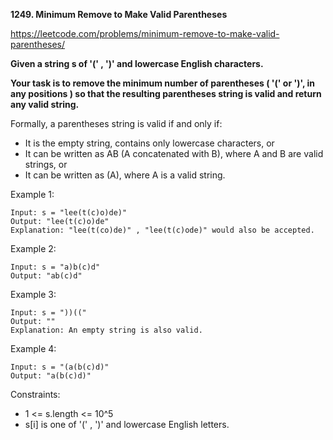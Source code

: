 **1249. Minimum Remove to Make Valid Parentheses**

https://leetcode.com/problems/minimum-remove-to-make-valid-parentheses/

**Given a string s of '(' , ')' and lowercase English characters.** 

**Your task is to remove the minimum number of parentheses ( '(' or ')', in any positions ) so that the resulting parentheses string is valid and return any valid string.**

Formally, a parentheses string is valid if and only if:
- It is the empty string, contains only lowercase characters, or
- It can be written as AB (A concatenated with B), where A and B are valid strings, or
- It can be written as (A), where A is a valid string.
 

Example 1:

    Input: s = "lee(t(c)o)de)"
    Output: "lee(t(c)o)de"
    Explanation: "lee(t(co)de)" , "lee(t(c)ode)" would also be accepted.
Example 2:

    Input: s = "a)b(c)d"
    Output: "ab(c)d"
Example 3:

    Input: s = "))(("
    Output: ""
    Explanation: An empty string is also valid.
Example 4:

    Input: s = "(a(b(c)d)"
    Output: "a(b(c)d)"
 

Constraints:
- 1 <= s.length <= 10^5
- s[i] is one of  '(' , ')' and lowercase English letters.